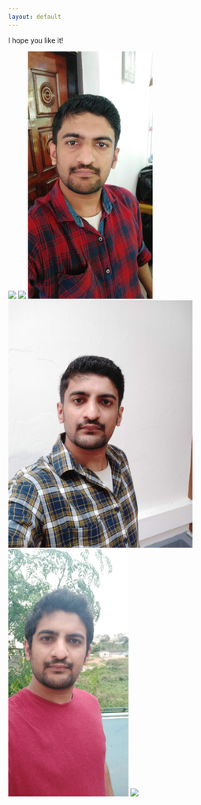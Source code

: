 ```yaml
---
layout: default
---
```


I hope you like it!



<img src="https://pbs.twimg.com/profile_images/1363319663157866503/60mhCUht_400x400.jpg" />

<img src="https://avatars.githubusercontent.com/u/13100108?v=4" />

<img src="https://raw.githubusercontent.com/JijoBose/JijoBose.github.io/master/assets/IMG_20200212_112603_686.jpeg" height="500" />

<img src="https://raw.githubusercontent.com/JijoBose/JijoBose.github.io/master/assets/IMG_20200212_175230_1.jpeg" height="500" />

<img src="https://raw.githubusercontent.com/JijoBose/JijoBose.github.io/master/assets/IMG_20200613_164702_204.jpeg" height="500" />

<img src="https://miro.medium.com/fit/c/1360/1360/1*QwpdcyFCd1cH9pqJ6bihEQ.jpeg" height="200" />
